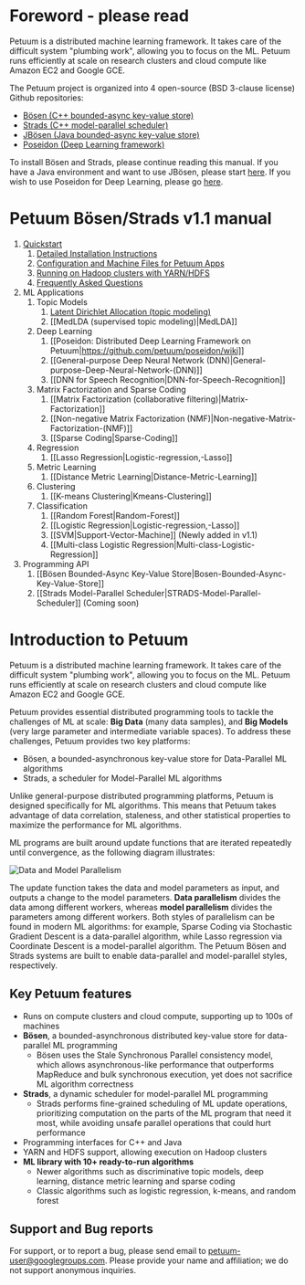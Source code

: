 # Foreword - please read

Petuum is a distributed machine learning framework. It takes care of the difficult system "plumbing work", allowing you to focus on the ML. Petuum runs efficiently at scale on research clusters and cloud compute like Amazon EC2 and Google GCE.

The Petuum project is organized into 4 open-source (BSD 3-clause license) Github repositories:
* [Bösen (C++ bounded-async key-value store)](https://github.com/petuum/bosen)
* [Strads (C++ model-parallel scheduler)](https://github.com/petuum/strads)
* [JBösen (Java bounded-async key-value store)](https://github.com/petuum/jbosen)
* [Poseidon (Deep Learning framework)](https://github.com/petuum/poseidon)

To install Bösen and Strads, please continue reading this manual. If you have a Java environment and want to use JBösen, please start [here](https://github.com/petuum/jbosen/wiki). If you wish to use Poseidon for Deep Learning, please go [here](https://github.com/petuum/poseidon/wiki).

# Petuum Bösen/Strads v1.1 manual

1. [Quickstart](quickstart.md)
    1. [Detailed Installation Instructions](installation.md)
    2. [Configuration and Machine Files for Petuum Apps](configuration.md)
    3. [Running on Hadoop clusters with YARN/HDFS](yarn-hdfs.md)
    4. [Frequently Asked Questions](faq.md)
2. ML Applications
    1. Topic Models
        1. [Latent Dirichlet Allocation (topic modeling)](latent-dirichlet-allocation.md)
        2. [[MedLDA (supervised topic modeling)|MedLDA]]
    2. Deep Learning
        1. [[Poseidon: Distributed Deep Learning Framework on Petuum|https://github.com/petuum/poseidon/wiki]]
        2. [[General-purpose Deep Neural Network (DNN)|General-purpose-Deep-Neural-Network-(DNN)]]
        3. [[DNN for Speech Recognition|DNN-for-Speech-Recognition]]
    3. Matrix Factorization and Sparse Coding
        1. [[Matrix Factorization (collaborative filtering)|Matrix-Factorization]]
        2. [[Non-negative Matrix Factorization (NMF)|Non-negative-Matrix-Factorization-(NMF)]]
        2. [[Sparse Coding|Sparse-Coding]]
    4. Regression
        1. [[Lasso Regression|Logistic-regression,-Lasso]]
    5. Metric Learning
        1. [[Distance Metric Learning|Distance-Metric-Learning]]
    6. Clustering
        1. [[K-means Clustering|Kmeans-Clustering]]
    7. Classification
        1. [[Random Forest|Random-Forest]]
        2. [[Logistic Regression|Logistic-regression,-Lasso]]
        3. [[SVM|Support-Vector-Machine]] (Newly added in v1.1)
        4. [[Multi-class Logistic Regression|Multi-class-Logistic-Regression]]
3. Programming API
    1. [[Bösen Bounded-Async Key-Value Store|Bosen-Bounded-Async-Key-Value-Store]]
    2. [[Strads Model-Parallel Scheduler|STRADS-Model-Parallel-Scheduler]] (Coming soon)

# Introduction to Petuum

Petuum is a distributed machine learning framework. It takes care of the difficult system "plumbing work", allowing you to focus on the ML. Petuum runs efficiently at scale on research clusters and cloud compute like Amazon EC2 and Google GCE.

Petuum provides essential distributed programming tools to tackle the challenges of ML at scale: **Big Data** (many data samples), and **Big Models** (very large parameter and intermediate variable spaces). To address these challenges, Petuum provides two key platforms:

* Bösen, a bounded-asynchronous key-value store for Data-Parallel ML algorithms
* Strads, a scheduler for Model-Parallel ML algorithms

Unlike general-purpose distributed programming platforms, Petuum is designed specifically for ML algorithms. This means that Petuum takes advantage of data correlation, staleness, and other statistical properties to maximize the performance for ML algorithms.

ML programs are built around update functions that are iterated repeatedly until convergence, as the following diagram illustrates:

![Data and Model Parallelism](http://petuum.org/images/data_model_parallelism.png)

The update function takes the data and model parameters as input, and outputs a change to the model parameters. **Data parallelism** divides the data among different workers, whereas **model parallelism** divides the parameters among different workers. Both styles of parallelism can be found in modern ML algorithms: for example, Sparse Coding via Stochastic Gradient Descent is a data-parallel algorithm, while Lasso regression via Coordinate Descent is a model-parallel algorithm. The Petuum Bösen and Strads systems are built to enable data-parallel and model-parallel styles, respectively.

## Key Petuum features

* Runs on compute clusters and cloud compute, supporting up to 100s of machines
* **Bösen**, a bounded-asynchronous distributed key-value store for data-parallel ML programming
  * Bösen uses the Stale Synchronous Parallel consistency model, which allows asynchronous-like performance that outperforms MapReduce and bulk synchronous execution, yet does not sacrifice ML algorithm correctness
* **Strads**, a dynamic scheduler for model-parallel ML programming
  * Strads performs fine-grained scheduling of ML update operations, prioritizing computation on the parts of the ML program that need it most, while avoiding unsafe parallel operations that could hurt performance
* Programming interfaces for C++ and Java
* YARN and HDFS support, allowing execution on Hadoop clusters
* **ML library with 10+ ready-to-run algorithms**
  * Newer algorithms such as discriminative topic models, deep learning, distance metric learning and sparse coding
  * Classic algorithms such as logistic regression, k-means, and random forest

## Support and Bug reports

For support, or to report a bug, please send email to petuum-user@googlegroups.com. Please provide your name and affiliation; we do not support anonymous inquiries.
